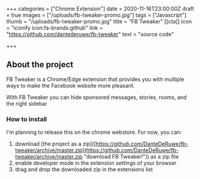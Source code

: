 +++
categories = ["Chrome Extension"]
date = 2020-11-16T23:00:00Z
draft = true
images = ["/uploads/fb-tweaker-promo.jpg"]
tags = ["Javascript"]
thumb = "/uploads/fb-tweaker-promo.jpg"
title = "FB Tweaker"
[[cta]]
icon = "iconify icon:fa-brands:github"
link = "https://github.com/dantederuwe/fb-tweaker"
text = "source code"

+++
## About the project

FB Tweaker is a Chrome/Edge extension that provides you with multiple ways to make the Facebook website more pleasant.  
  
With FB Tweaker you can hide sponsored messages, stories, rooms, and the right sidebar

### How to install

I'm planning to release this on the chrome webstore. For now, you can:

1. download \[the project as a zip\]([https://github.com/DanteDeRuwe/fb-tweaker/archive/master.zip](https://github.com/DanteDeRuwe/fb-tweaker/archive/master.zip "download FB Tweaker!")) as a zip file
2. enable developer mode in the extension settings of your browser
3. drag and drop the downloaded zip in the extensions list